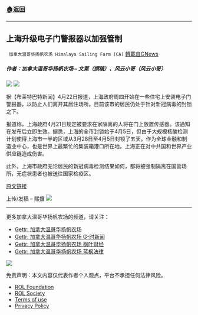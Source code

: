 ###  [:house:返回](README.md)
---


## 上海升级电子门警报器以加强管制
` 加拿大温哥华扬帆农场 Himalaya Sailing Farm (CA)` [轉載自GNews](https://gnews.org/zh-hans/2413209/)

##### 作者：加拿大温哥华扬帆农场 – 文莱（撰稿）、风云小哥（风云小哥）
 ![](https://assets.gnews.org/wp-content/uploads/2022/03/截屏2022-03-22-上午10.53.46-3.png) 
![](https://assets.gnews.org/wp-content/uploads/2022/04/111-12.jpg)
 
据【布莱特巴特新闻】4月22日报道，上海政府周四开始在一些住宅上安装电子门警报器，以防止人们离开其居住场所。目前该市的居民仍处于针对新冠病毒的封锁之下。
 
报道称，上海政府4月21日规定被要求在家隔离的人将在门上放置传感器。该通知在发布后立即生效。据悉，上海的全市封锁始于4月5日，但由于大规模核酸检测计划使得上海市一半的区域从3月28日至4月5日封锁了五天。作为全球金融和制造业中心，也是世界上最繁忙的集装箱港口所在地，上海正在对中共国和世界产业供应链造成伤害。
 
此外，上海市政府无论居民的新冠病毒检测结果如何，都将被强制隔离在国营场所，无症状患者也被送往国家检疫区。
 
[原文链接](https://www.breitbart.com/asia/2022/04/22/shanghai-lockdown-officials-install-door-alarms-to-prevent-escapes/)
 
上传/发稿 – 熙攘
 ![](https://assets.gnews.org/wp-content/uploads/2022/03/截屏2022-03-22-上午10.53.46-3.png) 
* * *
 
更多加拿大温哥华扬帆农场的频道，请关注：
 
- [Gettr: 加拿大温哥华扬帆农场](https://gettr.com/user/torontofarmcn)
- [Gettr: 加拿大温哥华扬帆农场 G-时新闻](https://gettr.com/user/torontofarmnews)
- [Gettr: 加拿大温哥华扬帆农场 枫叶财经](https://gettr.com/user/maplefinance)
- [Gettr: 加拿大温哥华扬帆农场 蓝枫法律](https://gettr.com/user/lanfengfalv)

 ![](https://assets.gnews.org/wp-content/uploads/2021/10/Canada_YF_banner_CN.png) 

免责声明：本文内容仅代表作者个人观点，平台不承担任何法律风险。
  
- [ROL Foundation](https://rolfoundation.org/)
- [ROL Society](https://rolsociety.org/)
- [Terms of use](https://gnews.org/terms-of-use-3/)
- [Privacy Policy](https://gnews.org/privacy-policy/)
